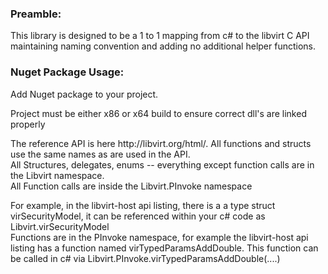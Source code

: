 <h3>Preamble:</h3>
<p>This library is designed to be a 1 to 1 mapping from c# to the libvirt C API maintaining naming convention and adding no additional helper functions.</p>
<h3>Nuget Package Usage:</h3>

<p>Add Nuget package to your project.</p>
<p>Project must be either x86 or x64 build to ensure correct dll's are linked properly</p>

<p>The reference API is here http://libvirt.org/html/. All functions and structs use the same names as are used in the API. <br/>
All Structures, delegates, enums -- everything except function calls are in the Libvirt namespace.<br/>
All Function calls are inside the Libvirt.PInvoke namespace<br/>
</p>
For example, in the libvirt-host api listing, there is a a type struct virSecurityModel, it can be referenced within your c# code as Libvirt.virSecurityModel<br/> 
Functions are in the PInvoke namespace, for example the libvirt-host api listing has a function named virTypedParamsAddDouble. This function can be called in c# via Libvirt.PInvoke.virTypedParamsAddDouble(....)

